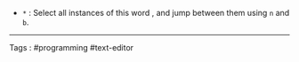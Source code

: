 - `*`  : Select all instances of this word , and jump between them using `n` and `b`. 
____ 
Tags : #programming #text-editor